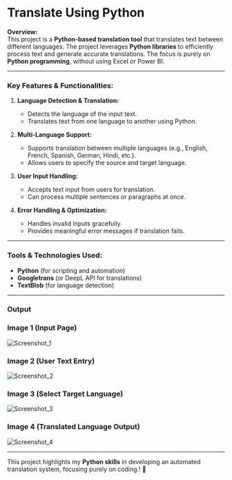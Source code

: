 # **Translate Using Python**  

**Overview:**  
This project is a **Python-based translation tool** that translates text between different languages. The project leverages **Python libraries** to efficiently process text and generate accurate translations. The focus is purely on **Python programming**, without using Excel or Power BI.  

---

### **Key Features & Functionalities:**  

1. **Language Detection & Translation:**  
   - Detects the language of the input text.  
   - Translates text from one language to another using Python.  

2. **Multi-Language Support:**  
   - Supports translation between multiple languages (e.g., English, French, Spanish, German, Hindi, etc.).  
   - Allows users to specify the source and target language.  

3. **User Input Handling:**  
   - Accepts text input from users for translation.  
   - Can process multiple sentences or paragraphs at once.  

4. **Error Handling & Optimization:**  
   - Handles invalid inputs gracefully.  
   - Provides meaningful error messages if translation fails.  

---

### **Tools & Technologies Used:**  
- **Python** (for scripting and automation)  
- **Googletrans** (or DeepL API for translations)  
- **TextBlob** (for language detection)  

---

### **Output**  
### Image 1 (Input Page)
![Screenshot_1](https://github.com/user-attachments/assets/d8eb20c9-2e8d-4644-a2bb-a96c4a00da8a)
### Image 2 (User Text Entry)
![Screenshot_2](https://github.com/user-attachments/assets/b4578e54-7208-44e5-a324-40fd30a2b72b)
### Image 3 (Select Target Language)
![Screenshot_3](https://github.com/user-attachments/assets/2905ed87-4aed-4c0a-97e8-899b85a3fe70)
### Image 4 (Translated Language Output)
![Screenshot_4](https://github.com/user-attachments/assets/c14c7495-a41c-4937-a253-530523dd48df)

---

This project highlights my **Python skills** in developing an automated translation system, focusing purely on coding.! 🚀
